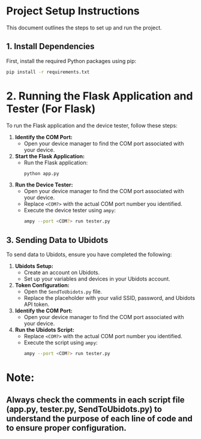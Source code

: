 # Project Setup Instructions

This document outlines the steps to set up and run the project.

## 1. Install Dependencies

First, install the required Python packages using pip:

```bash
pip install -r requirements.txt
```

# 2. Running the Flask Application and Tester (For Flask)

To run the Flask application and the device tester, follow these steps:

1.  **Identify the COM Port:**
    * Open your device manager to find the COM port associated with your device.
2.  **Start the Flask Application:**
    * Run the Flask application:
        ```bash
        python app.py
        ```
3.  **Run the Device Tester:**
    * Open your device manager to find the COM port associated with your device.
    * Replace `<COM?>` with the actual COM port number you identified.
    * Execute the device tester using `ampy`:
        ```bash
        ampy --port <COM?> run tester.py
        ```
## 3. Sending Data to Ubidots

To send data to Ubidots, ensure you have completed the following:

1.  **Ubidots Setup:**
    * Create an account on Ubidots.
    * Set up your variables and devices in your Ubidots account.
2.  **Token Configuration:**
    * Open the `SendToUbidots.py` file.
    * Replace the placeholder with your valid SSID, password, and Ubidots API token.
3.  **Identify the COM Port:**
    * Open your device manager to find the COM port associated with your device.
4.  **Run the Ubidots Script:**
    * Replace `<COM?>` with the actual COM port number you identified.
    * Execute the script using `ampy`:
        ```bash
        ampy --port <COM?> run tester.py
        ```

# Note: 
## Always check the comments in each script file (app.py, tester.py, SendToUbidots.py) to understand the purpose of each line of code and to ensure proper configuration.